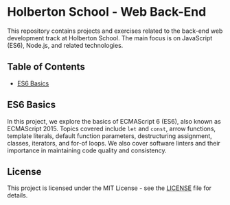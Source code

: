 # Holberton School - Web Back-End

This repository contains projects and exercises related to the back-end web development track at Holberton School. The main focus is on JavaScript (ES6), Node.js, and related technologies.

## Table of Contents

- [ES6 Basics](./ES6_basic)

## ES6 Basics

In this project, we explore the basics of ECMAScript 6 (ES6), also known as ECMAScript 2015. Topics covered include `let` and `const`, arrow functions, template literals, default function parameters, destructuring assignment, classes, iterators, and for-of loops. We also cover software linters and their importance in maintaining code quality and consistency.

## License

This project is licensed under the MIT License - see the [LICENSE](LICENSE) file for details.
